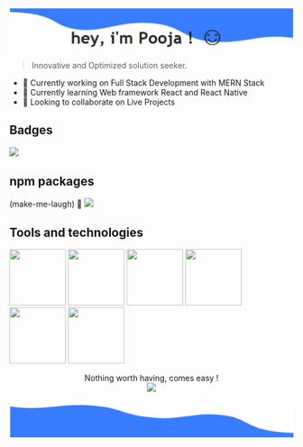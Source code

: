 ![](https://github.com/poojarathore30/GitTest/blob/master/Capture_11.PNG)

 
> Innovative and Optimized solution seeker.

<!--
**poojarathore30/poojarathore30** is a ✨ _special_ ✨ repository because its `README.md` (this file) appears on your GitHub profile.

Here are some ideas to get you started:


- ⚡ Fun fact : 
-->

- 🔭 Currently working on Full Stack Development with MERN Stack
- 🌱 Currently learning Web framework React and React Native
- 👯 Looking to collaborate on Live Projects 

## Badges
<a href=https://github.com/TesseractCoding/NeoAlgo>
   <img src=https://img.shields.io/badge/NeoAlgo-Contributor-brightgreen>
</a>

## npm packages 
(make-me-laugh) 🤣 <a href=https://github.com/poojarathore30/make-me-laugh>
   <img src=https://img.shields.io/npm/dy/make-me-laugh>
</a>
## Tools and technologies 
<p float="left">
<img  width="100" height="100" src="https://encrypted-tbn0.gstatic.com/images?q=tbn%3AANd9GcRGzHyBI-yMU1fhVaD6fdKdYukIESV0zHNOjw&usqp=CAU">
<img  width="100" height="100" src="https://encrypted-tbn0.gstatic.com/images?q=tbn%3AANd9GcQi3riH1jgH8Pi1LdvCam3PnpFu4ANeFexthg&usqp=CAU">
<img  width="100" height="100" src="https://html5hive.org/wp-content/uploads/2014/06/js_800x800-619x619.jpg.webp">
<img  width="100" height="100" src="https://www.joinideas.org/wp-content/uploads/2017/06/python-logo.png">
 <img  width="100" height="100" src="https://infinapps.com/wp-content/uploads/2018/10/mongodb-logo-256x300.png">
  <img  width="100" height="100" src="https://miro.medium.com/max/320/0*_rAD9NgK7l6KSlNc.png">

</p>
<p align="center">
   <span>Nothing worth having, comes easy ! </span><br>
  <img src="https://visitor-badge.glitch.me/badge?page_id=page.id" />
</p>
 
 ![](https://github.com/poojarathore30/GitTest/blob/master/Capture_22.PNG)
